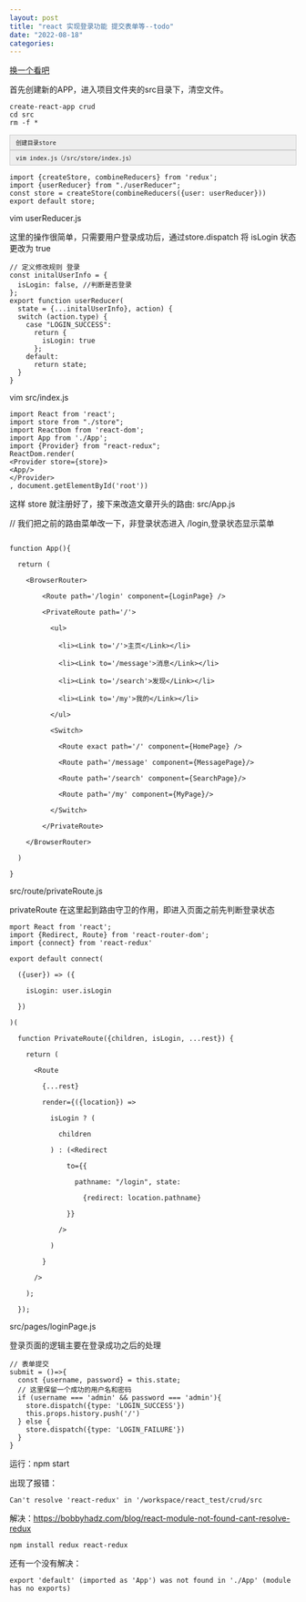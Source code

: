 ```yaml
---
layout: post
title: "react 实现登录功能 提交表单等--todo"
date: "2022-08-18"
categories: 
---
```

<p><a href="https://house.blog.csdn.net/article/details/104774212?spm=1001.2101.3001.6661.1&amp;utm_medium=distribute.pc_relevant_t0.none-task-blog-2%7Edefault%7ECTRLIST%7ERate-1-104774212-blog-107407027.pc_relevant_multi_platform_whitelistv3&amp;depth_1-utm_source=distribute.pc_relevant_t0.none-task-blog-2%7Edefault%7ECTRLIST%7ERate-1-104774212-blog-107407027.pc_relevant_multi_platform_whitelistv3&amp;utm_relevant_index=1">换一个看吧</a></p>

<p>首先创建新的APP，进入项目文件夹的src目录下，清空文件。</p>

<pre class="prettyprint prettyprinted" style="">
<code><span class="pln">create</span><span class="pun">-</span><span class="pln">react</span><span class="pun">-</span><span class="pln">app </span>crud
cd src
<span class="hljs-built_in">rm</span> -f *</code></pre>

<div style="background:#eeeeee;border:1px solid #cccccc;padding:5px 10px;"><code><code class="gatsby-code-bash hljs language-bash">创建目录store</code></code></div>

<div style="background:#eeeeee;border:1px solid #cccccc;padding:5px 10px;"><code><code class="gatsby-code-bash hljs language-bash">vim index.js（/src/store/index.js）</code></code></div>

<pre>
<code>import {createStore, combineReducers} from &#39;redux&#39;;
import {userReducer} from &quot;./userReducer&quot;;
const store = createStore(combineReducers({user: userReducer}))
export default store;</code></pre>

<p>vim userReducer.js</p>

<p>这里的操作很简单，只需要用户登录成功后，通过store.dispatch 将 isLogin 状态更改为 true</p>

<pre>
<code>// 定义修改规则 登录
const initalUserInfo = {
&nbsp; isLogin: false, //判断是否登录
};
export function userReducer(
&nbsp; state = {...initalUserInfo}, action) {
&nbsp; switch (action.type) {
&nbsp;&nbsp;&nbsp; case &quot;LOGIN_SUCCESS&quot;:
&nbsp;&nbsp;&nbsp;&nbsp;&nbsp; return {
&nbsp;&nbsp;&nbsp;&nbsp;&nbsp;&nbsp;&nbsp; isLogin: true
&nbsp;&nbsp;&nbsp;&nbsp;&nbsp; };
&nbsp;&nbsp;&nbsp; default:
&nbsp;&nbsp;&nbsp;&nbsp;&nbsp; return state;
&nbsp; }
}</code></pre>

<p>vim src/index.js</p>

<pre>
<code>import React from &#39;react&#39;;
import store from &quot;./store&quot;;
import ReactDom from &#39;react-dom&#39;;
import App from &#39;./App&#39;;
import {Provider} from &quot;react-redux&quot;;
ReactDom.render(
&lt;Provider store={store}&gt;
&lt;App/&gt;
&lt;/Provider&gt;
, document.getElementById(&#39;root&#39;))</code></pre>

<p>这样 store 就注册好了，接下来改造文章开头的路由: src/App.js</p>

<p>// 我们把之前的路由菜单改一下，非登录状态进入 /login,登录状态显示菜单<br /></pre>
<pre><code>
function App(){<br />
&nbsp; return (<br />
&nbsp;&nbsp;&nbsp; &lt;BrowserRouter&gt;<br />
&nbsp;&nbsp;&nbsp;&nbsp;&nbsp;&nbsp;&nbsp; &lt;Route path=&#39;/login&#39; component={LoginPage} /&gt;<br />
&nbsp;&nbsp;&nbsp;&nbsp;&nbsp;&nbsp;&nbsp; &lt;PrivateRoute path=&#39;/&#39;&gt;<br />
&nbsp;&nbsp;&nbsp;&nbsp;&nbsp;&nbsp;&nbsp;&nbsp;&nbsp; &lt;ul&gt;<br />
&nbsp;&nbsp;&nbsp;&nbsp;&nbsp;&nbsp;&nbsp;&nbsp;&nbsp;&nbsp;&nbsp; &lt;li&gt;&lt;Link to=&#39;/&#39;&gt;主页&lt;/Link&gt;&lt;/li&gt;<br />
&nbsp;&nbsp;&nbsp;&nbsp;&nbsp;&nbsp;&nbsp;&nbsp;&nbsp;&nbsp;&nbsp; &lt;li&gt;&lt;Link to=&#39;/message&#39;&gt;消息&lt;/Link&gt;&lt;/li&gt;<br />
&nbsp;&nbsp;&nbsp;&nbsp;&nbsp;&nbsp;&nbsp;&nbsp;&nbsp;&nbsp;&nbsp; &lt;li&gt;&lt;Link to=&#39;/search&#39;&gt;发现&lt;/Link&gt;&lt;/li&gt;<br />
&nbsp;&nbsp;&nbsp;&nbsp;&nbsp;&nbsp;&nbsp;&nbsp;&nbsp;&nbsp;&nbsp; &lt;li&gt;&lt;Link to=&#39;/my&#39;&gt;我的&lt;/Link&gt;&lt;/li&gt;<br />
&nbsp;&nbsp;&nbsp;&nbsp;&nbsp;&nbsp;&nbsp;&nbsp;&nbsp; &lt;/ul&gt;<br />
&nbsp;&nbsp;&nbsp;&nbsp;&nbsp;&nbsp;&nbsp;&nbsp;&nbsp; &lt;Switch&gt;<br />
&nbsp;&nbsp;&nbsp;&nbsp;&nbsp;&nbsp;&nbsp;&nbsp;&nbsp;&nbsp;&nbsp; &lt;Route exact path=&#39;/&#39; component={HomePage} /&gt;<br />
&nbsp;&nbsp;&nbsp;&nbsp;&nbsp;&nbsp;&nbsp;&nbsp;&nbsp;&nbsp;&nbsp; &lt;Route path=&#39;/message&#39; component={MessagePage}/&gt;<br />
&nbsp;&nbsp;&nbsp;&nbsp;&nbsp;&nbsp;&nbsp;&nbsp;&nbsp;&nbsp;&nbsp; &lt;Route path=&#39;/search&#39; component={SearchPage}/&gt;<br />
&nbsp;&nbsp;&nbsp;&nbsp;&nbsp;&nbsp;&nbsp;&nbsp;&nbsp;&nbsp;&nbsp; &lt;Route path=&#39;/my&#39; component={MyPage}/&gt;<br />
&nbsp;&nbsp;&nbsp;&nbsp;&nbsp;&nbsp;&nbsp;&nbsp;&nbsp; &lt;/Switch&gt;<br />
&nbsp;&nbsp;&nbsp;&nbsp;&nbsp;&nbsp;&nbsp; &lt;/PrivateRoute&gt;<br />
&nbsp;&nbsp;&nbsp; &lt;/BrowserRouter&gt;<br />
&nbsp; )<br />
}</code></pre>
<p>src/route/privateRoute.js</p>
<p>privateRoute 在这里起到路由守卫的作用，即进入页面之前先判断登录状态</p>
<pre>
<code>mport React from &#39;react&#39;;
import {Redirect, Route} from &#39;react-router-dom&#39;;
import {connect} from &#39;react-redux&#39;</code>
</pre>

<pre><code>export default connect(<br />
&nbsp; ({user}) =&gt; ({<br />
&nbsp;&nbsp;&nbsp; isLogin: user.isLogin<br />
&nbsp; })<br />
)(<br />
&nbsp; function PrivateRoute({children, isLogin, ...rest}) {<br />
&nbsp;&nbsp;&nbsp; return (<br />
&nbsp;&nbsp;&nbsp;&nbsp;&nbsp; &lt;Route<br />
&nbsp;&nbsp;&nbsp;&nbsp;&nbsp;&nbsp;&nbsp; {...rest}<br />
&nbsp;&nbsp;&nbsp;&nbsp;&nbsp;&nbsp;&nbsp; render={({location}) =&gt;<br />
&nbsp;&nbsp;&nbsp;&nbsp;&nbsp;&nbsp;&nbsp;&nbsp;&nbsp; isLogin ? (<br />
&nbsp;&nbsp;&nbsp;&nbsp;&nbsp;&nbsp;&nbsp;&nbsp;&nbsp;&nbsp;&nbsp; children<br />
&nbsp;&nbsp;&nbsp;&nbsp;&nbsp;&nbsp;&nbsp;&nbsp;&nbsp; ) : (&lt;Redirect<br />
&nbsp;&nbsp;&nbsp;&nbsp;&nbsp;&nbsp;&nbsp;&nbsp;&nbsp;&nbsp;&nbsp;&nbsp;&nbsp; to={{<br />
&nbsp;&nbsp;&nbsp;&nbsp;&nbsp;&nbsp;&nbsp;&nbsp;&nbsp;&nbsp;&nbsp;&nbsp;&nbsp;&nbsp;&nbsp; pathname: &quot;/login&quot;, state:<br />
&nbsp;&nbsp;&nbsp;&nbsp;&nbsp;&nbsp;&nbsp;&nbsp;&nbsp;&nbsp;&nbsp;&nbsp;&nbsp;&nbsp;&nbsp;&nbsp;&nbsp; {redirect: location.pathname}<br />
&nbsp;&nbsp;&nbsp;&nbsp;&nbsp;&nbsp;&nbsp;&nbsp;&nbsp;&nbsp;&nbsp;&nbsp;&nbsp; }}<br />
&nbsp;&nbsp;&nbsp;&nbsp;&nbsp;&nbsp;&nbsp;&nbsp;&nbsp;&nbsp;&nbsp; /&gt;<br />
&nbsp;&nbsp;&nbsp;&nbsp;&nbsp;&nbsp;&nbsp;&nbsp;&nbsp; )<br />
&nbsp;&nbsp;&nbsp;&nbsp;&nbsp;&nbsp;&nbsp; }<br />
&nbsp;&nbsp;&nbsp;&nbsp;&nbsp; /&gt;<br />
&nbsp;&nbsp;&nbsp; );<br />
&nbsp; });</code></pre>

<p>src/pages/loginPage.js</p>

<p>登录页面的逻辑主要在登录成功之后的处理</p>

<pre>
<code>// 表单提交
submit = ()=&gt;{
&nbsp; const {username, password} = this.state;
&nbsp; // 这里保留一个成功的用户名和密码
&nbsp; if (username === &#39;admin&#39; &amp;&amp; password === &#39;admin&#39;){
&nbsp;&nbsp;&nbsp; store.dispatch({type: &#39;LOGIN_SUCCESS&#39;})
&nbsp;&nbsp;&nbsp; this.props.history.push(&#39;/&#39;)
&nbsp; } else {
&nbsp;&nbsp;&nbsp; store.dispatch({type: &#39;LOGIN_FAILURE&#39;})
&nbsp; }
}</code></pre>

<p>运行：<span class="pln">npm start </span></p>

<p>出现了报错：</p>

<pre>
<code>Can&#39;t resolve &#39;react-redux&#39; in &#39;/workspace/react_test/crud/src</code></pre>

<p>解决：<a href="https://bobbyhadz.com/blog/react-module-not-found-cant-resolve-redux">https://bobbyhadz.com/blog/react-module-not-found-cant-resolve-redux</a></p>

<pre class="language-bash code-snippet focus:outline-none">
<code class="language-bash"><span class="token function">npm</span> <span class="token function">install</span> redux react-redux</code></pre>

<p>还有一个没有解决：</p>

<pre>
<code>export &#39;default&#39; (imported as &#39;App&#39;) was not found in &#39;./App&#39; (module has no exports)</code></pre>

